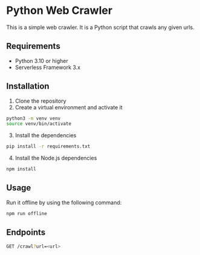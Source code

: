 # Python Web Crawler

This is a simple web crawler. It is a Python script that crawls any given urls.

## Requirements

- Python 3.10 or higher
- Serverless Framework 3.x

## Installation

1. Clone the repository
2. Create a virtual environment and activate it

  ```bash
  python3 -m venv venv
  source venv/bin/activate
  ```

3. Install the dependencies

  ```bash
  pip install -r requirements.txt
  ```

4. Install the Node.js dependencies

  ```bash
  npm install
  ```

## Usage

Run it offline by using the following command:

```bash
npm run offline
```

## Endpoints

```bash
GET /crawl?url=<url>
```
